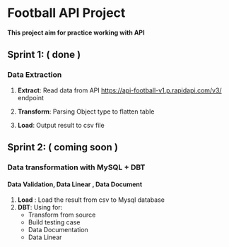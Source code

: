 # Football API Project

**This project aim for practice working with API**



## Sprint 1: ( done )
### Data Extraction

1. **Extract**: Read data from API https://api-football-v1.p.rapidapi.com/v3/ endpoint

2. **Transform**: Parsing Object type to flatten table

3. **Load**: Output result to csv file

## Sprint 2: ( coming soon )
### Data transformation with MySQL + DBT
#### Data Validation, Data Linear , Data Document

1. **Load** : Load the result from csv to Mysql database
2. **DBT**: Using for:
    * Transform from source
    * Build testing case 
    * Data Documentation
    * Data Linear



